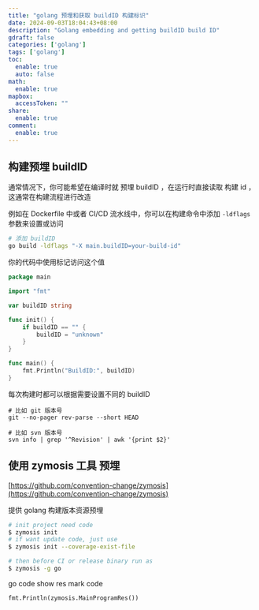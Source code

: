 ```yaml
---
title: "golang 预埋和获取 buildID 构建标识"
date: 2024-09-03T18:04:43+08:00
description: "Golang embedding and getting buildID build ID"
gdraft: false
categories: ['golang']
tags: ['golang']
toc:
  enable: true
  auto: false
math:
  enable: true
mapbox:
  accessToken: ""
share:
  enable: true
comment:
  enable: true
---
```


## 构建预埋 buildID

通常情况下，你可能希望在编译时就 预埋 buildID ，在运行时直接读取 构建 id ，这通常在构建流程进行改造

例如在 Dockerfile 中或者 CI/CD 流水线中，你可以在构建命令中添加 `-ldflags` 参数来设置或访问

```bash
# 添加 buildID
go build -ldflags "-X main.buildID=your-build-id"
```

你的代码中使用标记访问这个值

```go
package main

import "fmt"

var buildID string

func init() {
	if buildID == "" {
		buildID = "unknown"
	}
}

func main() {
	fmt.Println("BuildID:", buildID)
}

```

每次构建时都可以根据需要设置不同的 buildID

```
# 比如 git 版本号
git --no-pager rev-parse --short HEAD

# 比如 svn 版本号
svn info | grep '^Revision' | awk '{print $2}'
```

## 使用 zymosis 工具 预埋

[https://github.com/convention-change/zymosis](https://github.com/convention-change/zymosis)

提供 golang 构建版本资源预埋

```bash
# init project need code
$ zymosis init
# if want update code, just use
$ zymosis init --coverage-exist-file

# then before CI or release binary run as
$ zymosis -g go
```

go code show res mark code

```golang
fmt.Println(zymosis.MainProgramRes())
```
